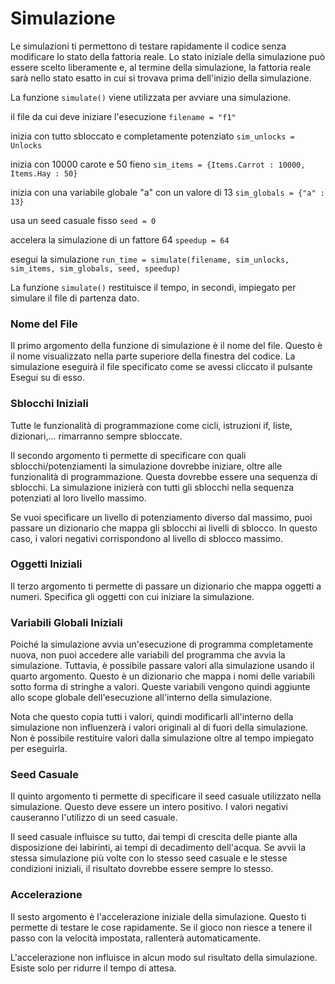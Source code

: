 # Simulazione

Le simulazioni ti permettono di testare rapidamente il codice senza modificare lo stato della fattoria reale.
Lo stato iniziale della simulazione può essere scelto liberamente e, al termine della simulazione, la fattoria reale sarà nello stato esatto in cui si trovava prima dell'inizio della simulazione.

La funzione `simulate()` viene utilizzata per avviare una simulazione.

il file da cui deve iniziare l'esecuzione
`filename = "f1"`

inizia con tutto sbloccato e completamente potenziato
`sim_unlocks = Unlocks`

inizia con 10000 carote e 50 fieno
`sim_items = {Items.Carrot : 10000, Items.Hay : 50}`

inizia con una variabile globale "a" con un valore di 13
`sim_globals = {"a" : 13}`

usa un seed casuale fisso
`seed = 0`

accelera la simulazione di un fattore 64
`speedup = 64`

esegui la simulazione
`run_time = simulate(filename, sim_unlocks, sim_items, sim_globals, seed, speedup)`

La funzione `simulate()` restituisce il tempo, in secondi, impiegato per simulare il file di partenza dato.

### Nome del File
Il primo argomento della funzione di simulazione è il nome del file. Questo è il nome visualizzato nella parte superiore della finestra del codice. La simulazione eseguirà il file specificato come se avessi cliccato il pulsante Esegui su di esso.

### Sblocchi Iniziali
Tutte le funzionalità di programmazione come cicli, istruzioni if, liste, dizionari,... rimarranno sempre sbloccate. 

Il secondo argomento ti permette di specificare con quali sblocchi/potenziamenti la simulazione dovrebbe iniziare, oltre alle funzionalità di programmazione. Questa dovrebbe essere una sequenza di sblocchi. La simulazione inizierà con tutti gli sblocchi nella sequenza potenziati al loro livello massimo.

Se vuoi specificare un livello di potenziamento diverso dal massimo, puoi passare un dizionario che mappa gli sblocchi ai livelli di sblocco. In questo caso, i valori negativi corrispondono al livello di sblocco massimo.

### Oggetti Iniziali
Il terzo argomento ti permette di passare un dizionario che mappa oggetti a numeri. Specifica gli oggetti con cui iniziare la simulazione.

### Variabili Globali Iniziali
Poiché la simulazione avvia un'esecuzione di programma completamente nuova, non puoi accedere alle variabili del programma che avvia la simulazione.
Tuttavia, è possibile passare valori alla simulazione usando il quarto argomento. Questo è un dizionario che mappa i nomi delle variabili sotto forma di stringhe a valori. Queste variabili vengono quindi aggiunte allo scope globale dell'esecuzione all'interno della simulazione.

Nota che questo copia tutti i valori, quindi modificarli all'interno della simulazione non influenzerà i valori originali al di fuori della simulazione. Non è possibile restituire valori dalla simulazione oltre al tempo impiegato per eseguirla.

### Seed Casuale
Il quinto argomento ti permette di specificare il seed casuale utilizzato nella simulazione. Questo deve essere un intero positivo. I valori negativi causeranno l'utilizzo di un seed casuale.

Il seed casuale influisce su tutto, dai tempi di crescita delle piante alla disposizione dei labirinti, ai tempi di decadimento dell'acqua. Se avvii la stessa simulazione più volte con lo stesso seed casuale e le stesse condizioni iniziali, il risultato dovrebbe essere sempre lo stesso.

### Accelerazione
Il sesto argomento è l'accelerazione iniziale della simulazione. Questo ti permette di testare le cose rapidamente. Se il gioco non riesce a tenere il passo con la velocità impostata, rallenterà automaticamente.

L'accelerazione non influisce in alcun modo sul risultato della simulazione. Esiste solo per ridurre il tempo di attesa.
